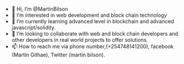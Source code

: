 - 👋 Hi, I’m @MartinBilson
- 👀 I’m interested in web development and block chain technology
- 🌱 I’m currently learning advanced level in blockchain and advanced javascript/solidity.
- 💞️ I’m looking to collaborate with web and block chain developers and other developers in real world projects to offer solutions. 
- 📫 How to reach me via phone number,(+254748141200), facebook (Martin Githae), Twitter (martin bilson).

<!---
MartinBilson/MartinBilson is a ✨ special ✨ repository because its `README.md` (this file) appears on your GitHub profile.
You can click the Preview link to take a look at your changes.
--->
